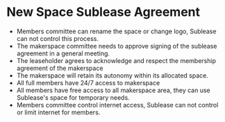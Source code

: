 # New Space Sublease Agreement

- Members committee can rename the space or change logo, Sublease can not control this process.
- The makerspace committee needs to approve signing of the sublease agreement in a general meeting.
- The leaseholder agrees to acknowledge and respect the membership agreement of the makerspace
- The makerspace will retain its autonomy within its allocated space.
- All full members have 24/7 access to makerspace
- All members have free access to all makerspace area, they can use Sublease's space for temporary needs.
- Members committee control internet access, Sublease can not control or limit internet for members.
